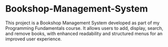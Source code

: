# Bookshop-Management-System
This project is a Bookshop Management System developed as part of my Programming Fundamentals course. It allows users to add, display, search, and remove books, with enhanced readability and structured menus for an improved user experience.
